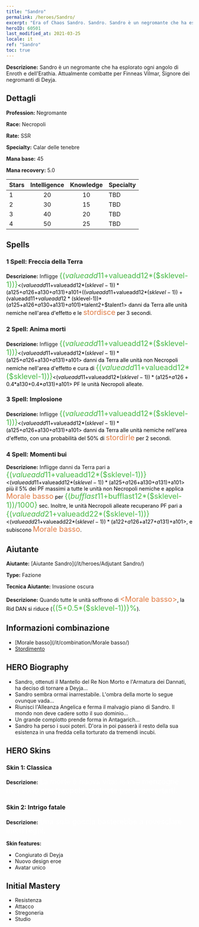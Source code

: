 ```yaml
---
title: "Sandro"
permalink: /heroes/Sandro/
excerpt: "Era of Chaos Sandro. Sandro. Sandro è un negromante che ha esplorato ogni angolo di Enroth e dell'Erathia. Attualmente combatte per Finneas Vilmar, Signore dei negromanti di Deyja."
heroID: 60501
last_modified_at: 2021-03-25
locale: it
ref: "Sandro"
toc: true
---
```

 **Descrizione:** Sandro è un negromante che ha esplorato ogni angolo di Enroth e dell'Erathia. Attualmente combatte per Finneas Vilmar, Signore dei negromanti di Deyja.
## Dettagli
 **Profession:** Negromante

 **Race:** Necropoli

 **Rate:** SSR

 **Specialty:** Calar delle tenebre

 **Mana base:** 45

 **Mana recovery:** 5.0


  | Stars   |  Intelligence  |    Knowledge   |      Specialty     |
  |---------|:---------------:|:---------------:|--------------------|
  |    1    | 20 | 10 | TBD |
  |    2    | 30 | 15 | TBD |
  |    3    | 40 | 20 | TBD |
  |    4    | 50 | 25 | TBD |

## Spells
### 1 Spell: Freccia della Terra
 **Descrizione:** Infligge <span style="color: #48b946;font-size:20px">{($valueadd11+$valueadd12*($sklevel-1))}</span><span style="color: black"><($valueadd11+$valueadd12*($sklevel-1))*($a125+$a126+$a130+$a131)+$a101+(($valueadd11+$valueadd12*($sklevel-1))+($valueadd11+$valueadd12*($sklevel-1))*($a125+$a126+$a130+$a131)+$a101)*$talent2+$talent1> danni da Terra alle unità nemiche nell'area d'effetto e le <span style="color: #e07c44;font-size:20px">stordisce</span><span style="color: black"> per 3 secondi.

### 2 Spell: Anima morti
 **Descrizione:** Infligge <span style="color: #48b946;font-size:20px">{($valueadd11+$valueadd12*($sklevel-1))}</span><span style="color: black"><($valueadd11+$valueadd12*($sklevel-1))*($a125+$a126+$a130+$a131)+$a101> danni da Terra alle unità non Necropoli nemiche nell'area d'effetto e cura di <span style="color: #48b946;font-size:20px">{($valueadd11+$valueadd12*($sklevel-1))}</span><span style="color: black"><($valueadd11+$valueadd12*($sklevel-1))*($a125+$a126+0.4*$a130+0.4*$a131)+$a101> PF le unità Necropoli alleate.

### 3 Spell: Implosione
 **Descrizione:** Infligge <span style="color: #48b946;font-size:20px">{($valueadd11+$valueadd12*($sklevel-1))}</span><span style="color: black"><($valueadd11+$valueadd12*($sklevel-1))*($a125+$a126+$a130+$a131)+$a101> danni da Terra alle unità nemiche nell'area d'effetto, con una probabilità del 50% di <span style="color: #e07c44;font-size:20px">stordirle</span><span style="color: black"> per 2 secondi.

### 4 Spell: Momenti bui
 **Descrizione:** Infligge danni da Terra pari a <span style="color: #48b946;font-size:20px">{($valueadd11+$valueadd12*($sklevel-1))}</span><span style="color: black"><($valueadd11+$valueadd12*($sklevel-1))*($a125+$a126+$a130+$a131)+$a101> più il 5% dei PF massimi a tutte le unità non Necropoli nemiche e applica <span style="color: #e07c44;font-size:20px">Morale basso</span><span style="color: black"> per <span style="color: #48b946;font-size:20px">{($bufflast11+$bufflast12*($sklevel-1))/1000}</span><span style="color: black"> sec. Inoltre, le unità Necropoli alleate recuperano PF pari a <span style="color: #48b946;font-size:20px">{($valueadd21+$valueadd22*($sklevel-1))}</span><span style="color: black"><($valueadd21+$valueadd22*($sklevel-1))*($a122+$a126+$a127+$a131)+$a101>, e subiscono <span style="color: #e07c44;font-size:20px">Morale basso</span><span style="color: black">.


## Aiutante

 **Aiutante:**  [Aiutante Sandro](/it/heroes/Adjutant Sandro/) 

 **Type:**  Fazione 

 **Tecnica Aiutante:**  Invasione oscura 

 **Descrizione:** Quando tutte le unità soffrono di <span style="color: #e07c44;font-size:20px">&lt;Morale basso&gt;</span><span style="color: black">, la Rid DAN si riduce (<span style="color: #48b946;font-size:20px">{(5+0.5*($sklevel-1))}%</span><span style="color: black">).

## Informazioni combinazione

* [Morale basso](/it/combination/Morale basso/) 
* [Stordimento](/it/combination/Stordimento/) 

## HERO Biography
   - Sandro, ottenuti il Mantello del Re Non Morto e l'Armatura dei Dannati, ha deciso di tornare a Deyja...
   - Sandro sembra ormai inarrestabile. L'ombra della morte lo segue ovunque vada...
   - Riunisci l'Alleanza Angelica e ferma il malvagio piano di Sandro. Il mondo non deve cadere sotto il suo dominio...
   - Un grande complotto prende forma in Antagarich...
   - Sandro ha perso i suoi poteri. D'ora in poi passerà il resto della sua esistenza in una fredda cella torturato da tremendi incubi.

## HERO Skins
### Skin 1: **Classica**

 **Descrizione:** <span style="color: #ffffff;font-size:20px">La morte è nuova vita; le mie menzogne non sono che trappole costruite per sconcertarti. </span>


### Skin 2: **Intrigo fatale**

 **Descrizione:** <span style="color: #ffffff;font-size:20px">Una sola goccia basterebbe a rovesciare interi regni. </span>

 **Skin features:** 

   - Congiurato di Deyja
   - Nuovo design eroe
   - Avatar unico


## Initial Mastery
   - Resistenza
   - Attacco
   - Stregoneria
   - Studio
